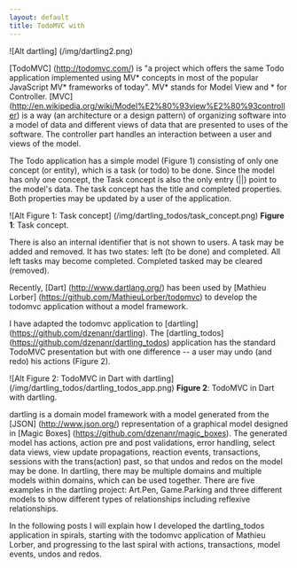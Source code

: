 ```yaml
---
layout: default
title: TodoMVC with
---
```


![Alt dartling] (/img/dartling2.png)

[TodoMVC] (http://todomvc.com/) is "a project which offers the same Todo application implemented using MV* concepts in most of the popular JavaScript MV* frameworks of today". MV* stands for Model View and * for Controller. [MVC] (http://en.wikipedia.org/wiki/Model%E2%80%93view%E2%80%93controller) is a way (an architecture or a design pattern) of organizing software into a model of data and different views of data that are presented to uses of the software. The controller part handles an interaction between a user and views of the model. 

The Todo application has a simple model (Figure 1) consisting of only one concept (or entity), which is a task (or todo) to be done. Since the model has only one concept, the Task concept is also the only entry (||) point to the model's data. The task concept has the title and completed properties. Both properties may be updated by a user of the application.

![Alt Figure 1: Task concept] (/img/dartling_todos/task_concept.png)
**Figure 1**: Task concept.

There is also an internal identifier that is not shown to users. A task may be added and removed. It has two states: left (to be done) and completed. All left tasks may become completed. Completed tasked may be cleared (removed).

Recently, [Dart] (http://www.dartlang.org/) has been used by [Mathieu Lorber] (https://github.com/MathieuLorber/todomvc) to develop the todomvc application without a model framework.

I have adapted the todomvc application to [dartling] (https://github.com/dzenanr/dartling). The [dartling_todos] (https://github.com/dzenanr/dartling_todos) application has the standard TodoMVC presentation but with one difference -- a user may undo (and redo) his actions (Figure 2).

![Alt Figure 2: TodoMVC in Dart with dartling] (/img/dartling_todos/dartling_todos_app.png)
**Figure 2**: TodoMVC in Dart with dartling.

dartling is a domain model framework with a model generated from the [JSON] (http://www.json.org/) representation of a graphical model designed in [Magic Boxes] (https://github.com/dzenanr/magic_boxes). The generated model has actions, action pre and post validations, error handling, select data views, view update propagations, reaction events, transactions, sessions with the trans(action) past, so that undos and redos on the model may be done. In dartling, there may be multiple domains and multiple models within domains, which can be used together. There are five examples in the dartling project: Art.Pen, Game.Parking and three different models to show different types of relationships including reflexive relationships.

In the following posts I will explain how I developed the dartling_todos application in spirals, starting with the todomvc application of Mathieu Lorber, and progressing to the last spiral with actions, transactions, model events, undos and redos.
